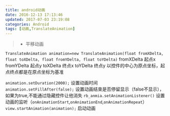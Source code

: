```yaml
---
title: android动画
date: 2016-12-13 17:13:46
updated: 2017-07-03 23:19:08categories: Android
tags: [动画,TranslateAnimation]
---
```

>* 平移动画 

`TranslateAnimation animation=new TranslateAnimation(float fromXDelta, float toXDelta, float fromYDelta, float toYDelta)`
fromXDelta 起点x
fromYDelta 起点y
toXDelta 终点x
toYDelta 终点y
以控件的中心为原点坐标，起点终点都是在原点坐标为基准

`animation.setDuration(2000);` 设置动画时间
`animation.setFillAfter(false);` 设置动画结束是否停留显示（false不显示），如果为true,不能通过隐藏控件让他消失
`rb_anmia.setAnimationListener()` 设置动画的监听（`onAnimationStart`,`onAnimationEnd`,`onAnimationRepeat`）
`view.startAnimation(animation);` 启动动画





